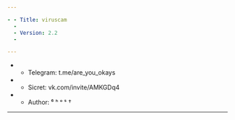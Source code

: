 ```yaml
---

- - Title: viruscam
  - 
  - Version: 2.2
  - 

---
```


- - Telegram: t.me/are_you_okays
- - Sicret: vk.com/invite/AMKGDq4

- - Author: ⁶ ʰ ᵒ ˢ †

---
